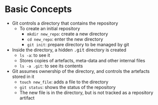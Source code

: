 Basic Concepts
==============

- Git controls a directory that contains the repository
    - To create an initial repository
        - `mkdir new_repo`: create a new directory
        - `cd new_repo`: enter the new directory
        - `git init`: prepare directory to be managed by git
- Inside the directory, a hidden <samp>.git</samp> directory is created
    - `ls -a`: to see it
    - Stores copies of artefacts, meta-data and other internal files
    - `ls -a .git`: to see its contents
- Git assumes ownership of the directory, and controls the artefacts stored in
  it
    - `touch new_file`: adds a file to the directory
    - `git status`: shows the status of the repository
    - The new file is in the directory, but is not tracked as a repository
      artifact
